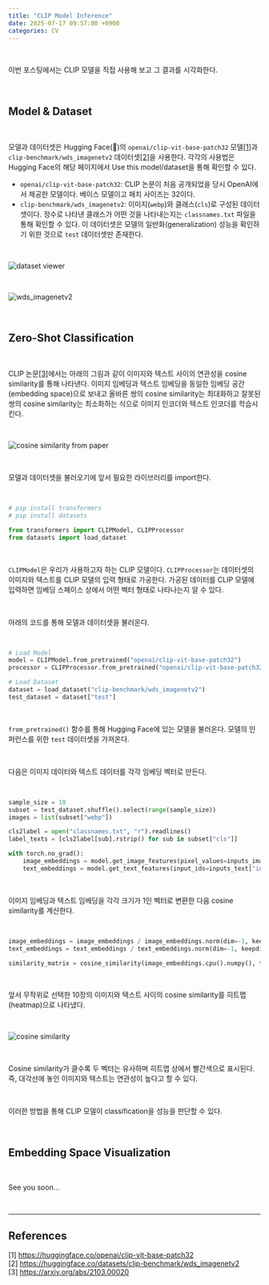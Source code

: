 ```yaml
---
title: "CLIP Model Inference"
date: 2025-07-17 09:57:00 +0900
categories: CV
---
```


&nbsp;

이번 포스팅에서는 CLIP 모델을 직접 사용해 보고 그 결과를 시각화한다.

<br>

## Model & Dataset

<br>

모델과 데이터셋은 Hugging Face(🤗)의 `openai/clip-vit-base-patch32` 모델[[1]](https://huggingface.co/openai/clip-vit-base-patch32)과 `clip-benchmark/wds_imagenetv2` 데이터셋[[2]](https://huggingface.co/datasets/clip-benchmark/wds_imagenetv2)을 사용한다. 각각의 사용법은 Hugging Face의 해당 페이지에서 Use this model/dataset을 통해 확인할 수 있다.
* `openai/clip-vit-base-patch32`: CLIP 논문이 처음 공개되었을 당시 OpenAI에서 제공한 모델이다. 베이스 모델이고 패치 사이즈는 32이다.
* `clip-benchmark/wds_imagenetv2`: 이미지(`webp`)와 클래스(`cls`)로 구성된 데이터 셋이다. 정수로 나타낸 클래스가 어떤 것을 나타내는지는 `classnames.txt` 파일을 통해 확인할 수 있다. 이 데이터셋은 모델의 일반화(generalization) 성능을 확인하기 위한 것으로 `test` 데이터셋만 존재한다.

<br>

![dataset viewer](/assets/img/2025-07-17/dataset_viewer.png)

<br>

![wds_imagenetv2](/assets/img/2025-07-17/wds_imagenetv2.png)

<br>

## Zero-Shot Classification

<br>

CLIP 논문[[3]](https://arxiv.org/abs/2103.00020)에서는 아래의 그림과 같이 이미지와 텍스트 사이의 연관성을 cosine similarity를 통해 나타낸다. 이미지 임베딩과 텍스트 임베딩을 동일한 임베딩 공간(embedding space)으로 보내고 올바른 쌍의 cosine similarity는 최대화하고 잘못된 쌍의 cosine similarity는 최소화하는 식으로 이미지 인코더와 텍스트 인코더를 학습시킨다.

<br>

![cosine similarity from paper](/assets/img/2025-07-17/cosine_similarity_from_paper.png)

<br>

모델과 데이터셋을 불러오기에 앞서 필요한 라이브러리를 import한다.

<br>

```python
# pip install transformers
# pip install datasets

from transformers import CLIPModel, CLIPProcessor
from datasets import load_dataset
```

<br>

`CLIPModel`은 우리가 사용하고자 하는 CLIP 모델이다. `CLIPProcessor`는 데이터셋의 이미지와 텍스트를 CLIP 모델의 입력 형태로 가공한다. 가공된 데이터를 CLIP 모델에 입력하면 임베딩 스페이스 상에서 어떤 벡터 형태로 나타나는지 알 수 있다.

<br>

아래의 코드를 통해 모델과 데이터셋을 불러온다.

<br>

```python
# Load Model
model = CLIPModel.from_pretrained("openai/clip-vit-base-patch32")
processor = CLIPProcessor.from_pretrained("openai/clip-vit-base-patch32")

# Load Dataset
dataset = load_dataset("clip-benchmark/wds_imagenetv2")
test_dataset = dataset["test"]
```

<br>

`from_pretrained()` 함수를 통해 Hugging Face에 있는 모델을 불러온다. 모델의 인퍼런스를 위한 `test` 데이터셋을 가져온다.

<br>

다음은 이미지 데이터와 텍스트 데이터를 각각 임베딩 벡터로 만든다.

<br>

```python
sample_size = 10
subset = test_dataset.shuffle().select(range(sample_size))
images = list(subset["webp"])

cls2label = open("classnames.txt", "r").readlines()
label_texts = [cls2label[sub].rstrip() for sub in subset["cls"]]

with torch.no_grad():
    image_embeddings = model.get_image_features(pixel_values=inputs_image["pixel_values"])
    text_embeddings = model.get_text_features(input_ids=inputs_text["input_ids"], attention_mask=inputs_text["attention_mask"])
```

<br>

이미지 임베딩과 텍스트 임베딩을 각각 크기가 1인 벡터로 변환한 다음 cosine similarity를 계산한다.

<br>

```python
image_embeddings = image_embeddings / image_embeddings.norm(dim=-1, keepdim=True)
text_embeddings = text_embeddings / text_embeddings.norm(dim=-1, keepdim=True)

similarity_matrix = cosine_similarity(image_embeddings.cpu().numpy(), text_embeddings.cpu().numpy())
```

<br>

앞서 무작위로 선택한 10장의 이미지와 텍스트 사이의 cosine similarity를 히트맵(heatmap)으로 나타냈다.

<br>

![cosine similarity](/assets/img/2025-07-17/cosine_similarity.png)

<br>

Cosine similarity가 클수록 두 벡터는 유사하며 히트맵 상에서 빨간색으로 표시된다. 즉, 대각선에 놓인 이미지와 텍스트는 연관성이 높다고 할 수 있다.

<br>

이러한 방법을 통해 CLIP 모델이 classification을 성능을 판단할 수 있다.

<br>

## Embedding Space Visualization

<br>

See you soon...

<br>

---

## References
 
[1] <https://huggingface.co/openai/clip-vit-base-patch32>  
[2] <https://huggingface.co/datasets/clip-benchmark/wds_imagenetv2>  
[3] <https://arxiv.org/abs/2103.00020>

&nbsp;